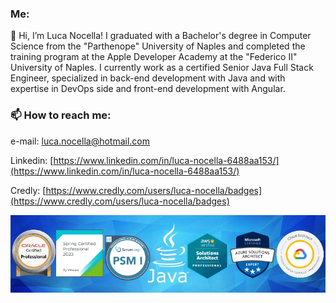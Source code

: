 ### Me:

👋 Hi, I’m Luca Nocella! I graduated with a Bachelor's degree in Computer Science from the "Parthenope" University of Naples and completed the training program at the Apple Developer Academy at the "Federico II" University of Naples.
I currently work as a certified Senior Java Full Stack Engineer, specialized in back-end development with Java and with expertise in DevOps side and front-end development with Angular.

### 📫 How to reach me:

e-mail: [luca.nocella@hotmail.com](luca.nocella@hotmail.com)

Linkedin: [https://www.linkedin.com/in/luca-nocella-6488aa153/](https://www.linkedin.com/in/luca-nocella-6488aa153/)

Credly: [https://www.credly.com/users/luca-nocella/badges](https://www.credly.com/users/luca-nocella/badges)

<img src="https://github.com/LucaNocella1993/LucaNocella1993/blob/master/Sfondo Linkedin.png">

<!---
LucaNocella1993/LucaNocella1993 is a ✨ special ✨ repository because its `README.md` (this file) appears on your GitHub profile.
You can click the Preview link to take a look at your changes.
--->
